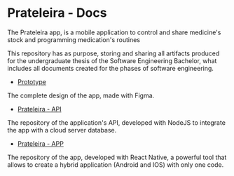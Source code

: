 # Prateleira - Docs

The Prateleira app, is a mobile application to control and share medicine's stock and programming medication's routines

This repository has as purpose, storing and sharing all artifacts produced for the undergraduate thesis of the Software Engineering Bachelor, what includes all documents created for the phases of software engineering.

- [Prototype](https://www.figma.com/proto/G1UGoDRXQIYDrzmMC8jzGg/Public-Link-MVP-1?scaling=scale-down&node-id=18%3A45)

The complete design of the app, made with Figma.

- [Prateleira - API](https://bitbucket.org/willguiraldelli/prateleira-api/src/master/)

The repository of the application's API, developed with NodeJS to integrate the app with a cloud server database.

- [Prateleira - APP](https://bitbucket.org/willguiraldelli/prateleira-app/src/master/)

The repository of the app, developed with React Native, a powerful tool that allows to create a hybrid application (Android and IOS) with only one code.
